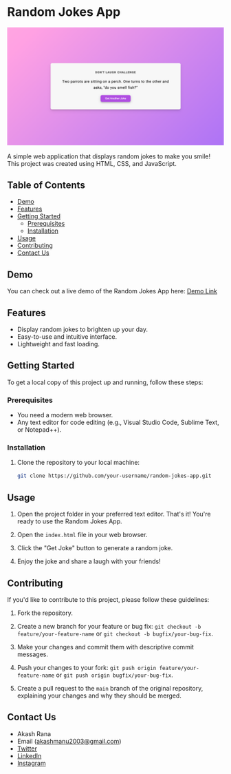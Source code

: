 # Random Jokes App

![Random Jokes App Screenshot](jokes.png)

A simple web application that displays random jokes to make you smile! This project was created using HTML, CSS, and JavaScript.

## Table of Contents

- [Demo](#demo)
- [Features](#features)
- [Getting Started](#getting-started)
  - [Prerequisites](#prerequisites)
  - [Installation](#installation)
- [Usage](#usage)
- [Contributing](#contributing)
- [Contact Us](#contact-us)


## Demo

You can check out a live demo of the Random Jokes App here: [Demo Link](https://akashrana18.github.io/Random-Jokes/)

## Features

- Display random jokes to brighten up your day.
- Easy-to-use and intuitive interface.
- Lightweight and fast loading.

## Getting Started

To get a local copy of this project up and running, follow these steps:

### Prerequisites

- You need a modern web browser.
- Any text editor for code editing (e.g., Visual Studio Code, Sublime Text, or Notepad++).

### Installation

1. Clone the repository to your local machine:

   ```bash
   git clone https://github.com/your-username/random-jokes-app.git
   ```
   
## Usage

1. Open the project folder in your preferred text editor.
   That's it! You're ready to use the Random Jokes App.

2. Open the `index.html` file in your web browser.

3. Click the "Get Joke" button to generate a random joke.

4. Enjoy the joke and share a laugh with your friends!

## Contributing

If you'd like to contribute to this project, please follow these guidelines:

1. Fork the repository.

2. Create a new branch for your feature or bug fix: `git checkout -b feature/your-feature-name` or `git checkout -b bugfix/your-bug-fix`.

3. Make your changes and commit them with descriptive commit messages.

4. Push your changes to your fork: `git push origin feature/your-feature-name` or `git push origin bugfix/your-bug-fix`.

5. Create a pull request to the `main` branch of the original repository, explaining your changes and why they should be merged.

## Contact Us

- Akash Rana
- Email (akashmanu2003@gmail.com)
- [Twitter](https://twitter.com/Akash08_18)
- [LinkedIn](https://www.linkedin.com/in/akashrana18)
- [Instagram](https://www.instagram.com/codewithakash/)


